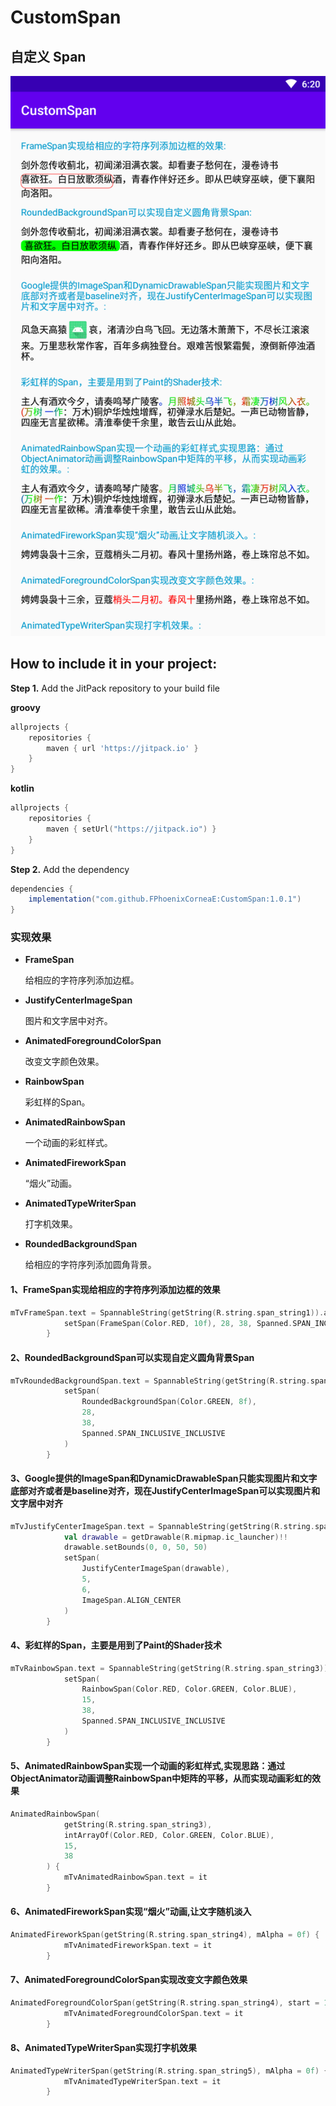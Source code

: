 # CustomSpan
自定义 Span
--------------------------------------------------------------------

![图片预览](https://github.com/FPhoenixCorneaE/CustomSpan/blob/master/images/custom_span.png)


How to include it in your project:
--------------
**Step 1.** Add the JitPack repository to your build file

**groovy**
```groovy
allprojects {
	repositories {
		maven { url 'https://jitpack.io' }
	}
}
```

**kotlin**
```kotlin
allprojects {
	repositories {
		maven { setUrl("https://jitpack.io") }
	}
}
```

**Step 2.** Add the dependency
```groovy
dependencies {
	implementation("com.github.FPhoenixCorneaE:CustomSpan:1.0.1")
}
```


### 实现效果
- **FrameSpan** 

  给相应的字符序列添加边框。

- **JustifyCenterImageSpan** 

  图片和文字居中对齐。

- **AnimatedForegroundColorSpan** 

  改变文字颜色效果。

- **RainbowSpan** 

  彩虹样的Span。

- **AnimatedRainbowSpan** 

  一个动画的彩虹样式。

- **AnimatedFireworkSpan** 

  “烟火”动画。

- **AnimatedTypeWriterSpan** 

  打字机效果。

- **RoundedBackgroundSpan** 

  给相应的字符序列添加圆角背景。
  

#### 1、FrameSpan实现给相应的字符序列添加边框的效果

```kotlin
mTvFrameSpan.text = SpannableString(getString(R.string.span_string1)).apply {
            setSpan(FrameSpan(Color.RED, 10f), 28, 38, Spanned.SPAN_INCLUSIVE_INCLUSIVE)
        }
```

#### 2、RoundedBackgroundSpan可以实现自定义圆角背景Span

```kotlin
mTvRoundedBackgroundSpan.text = SpannableString(getString(R.string.span_string1)).apply {
            setSpan(
                RoundedBackgroundSpan(Color.GREEN, 8f),
                28,
                38,
                Spanned.SPAN_INCLUSIVE_INCLUSIVE
            )
        }
```

#### 3、Google提供的ImageSpan和DynamicDrawableSpan只能实现图片和文字底部对齐或者是baseline对齐，现在JustifyCenterImageSpan可以实现图片和文字居中对齐

```kotlin
mTvJustifyCenterImageSpan.text = SpannableString(getString(R.string.span_string2)).apply {
            val drawable = getDrawable(R.mipmap.ic_launcher)!!
            drawable.setBounds(0, 0, 50, 50)
            setSpan(
                JustifyCenterImageSpan(drawable),
                5,
                6,
                ImageSpan.ALIGN_CENTER
            )
        }
```

#### 4、彩虹样的Span，主要是用到了Paint的Shader技术

```kotlin
mTvRainbowSpan.text = SpannableString(getString(R.string.span_string3)).apply {
            setSpan(
                RainbowSpan(Color.RED, Color.GREEN, Color.BLUE),
                15,
                38,
                Spanned.SPAN_INCLUSIVE_INCLUSIVE
            )
        }
```

#### 5、AnimatedRainbowSpan实现一个动画的彩虹样式,实现思路：通过ObjectAnimator动画调整RainbowSpan中矩阵的平移，从而实现动画彩虹的效果

```kotlin
AnimatedRainbowSpan(
            getString(R.string.span_string3),
            intArrayOf(Color.RED, Color.GREEN, Color.BLUE),
            15,
            38
        ) {
            mTvAnimatedRainbowSpan.text = it
        }
```

#### 6、AnimatedFireworkSpan实现“烟火”动画,让文字随机淡入

```kotlin
AnimatedFireworkSpan(getString(R.string.span_string4), mAlpha = 0f) {
            mTvAnimatedFireworkSpan.text = it
        }
```

#### 7、AnimatedForegroundColorSpan实现改变文字颜色效果

```kotlin
AnimatedForegroundColorSpan(getString(R.string.span_string4), start = 10, end = 18) {
            mTvAnimatedForegroundColorSpan.text = it
        }
```

#### 8、AnimatedTypeWriterSpan实现打字机效果

```kotlin
AnimatedTypeWriterSpan(getString(R.string.span_string5), mAlpha = 0f) {
            mTvAnimatedTypeWriterSpan.text = it
        }
```

